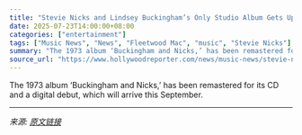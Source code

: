 ```yaml
---
title: "Stevie Nicks and Lindsey Buckingham’s Only Studio Album Gets Upcoming Reissue and Digital Release"
date: 2025-07-23T14:00:00+08:00
categories: ["entertainment"]
tags: ["Music News", "News", "Fleetwood Mac", "music", "Stevie Nicks"]
summary: "The 1973 album ‘Buckingham and Nicks,’ has been remastered for its CD and a digital debut, which will arrive this September."
source_url: "https://www.hollywoodreporter.com/news/music-news/stevie-nicks-lindsey-buckinghams-reissue-digital-release-1236326576/"
---
```


The 1973 album ‘Buckingham and Nicks,’ has been remastered for its CD and a digital debut, which will arrive this September.

---

*来源: [原文链接](https://www.hollywoodreporter.com/news/music-news/stevie-nicks-lindsey-buckinghams-reissue-digital-release-1236326576/)*
